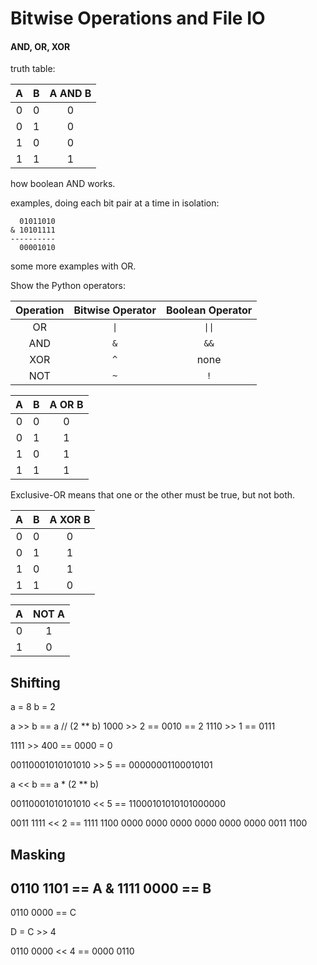 # Bitwise Operations and File IO

#### AND, OR, XOR

truth table:

 A | B | A AND B
:-:|:-:|:------:
 0 | 0 |    0
 0 | 1 |    0
 1 | 0 |    0
 1 | 1 |    1

how boolean AND works.

examples, doing each bit pair at a time in isolation:

```
  01011010
& 10101111
----------
  00001010
```

some more examples with OR.

Show the Python operators:

Operation | Bitwise Operator | Boolean Operator
:--------:|:----------------:|:---------------:
   OR     |        `\|`      |      `\|\|`
   AND    |        `&`       |       `&&`
   XOR    |        `^`       |       none
   NOT    |        `~`       |       `!`

 A | B | A OR B
:-:|:-:|:-----:
 0 | 0 |   0
 0 | 1 |   1
 1 | 0 |   1
 1 | 1 |   1

Exclusive-OR means that one or the other must be true, but not both.

 A | B | A XOR B
:-:|:-:|:------:
 0 | 0 |    0
 0 | 1 |    1
 1 | 0 |    1
 1 | 1 |    0

 A | NOT A
:-:|:----:
 0 |  1
 1 |  0

## Shifting
a = 8
b = 2

a >> b == a // (2 ** b)
1000 >> 2 == 0010 == 2
1110 >> 1 == 0111

1111 >> 400 == 0000 = 0

00110001010101010 >> 5 == 00000001100010101


a << b == a * (2 ** b)

00110001010101010 << 5 == 11000101010101000000

0011 1111 << 2 == 1111 1100
0000 0000 0000 0000 0000 0000 0011 1100

## Masking

  0110 1101 == A
& 1111 0000 == B
-----------
  0110 0000 == C

D = C >> 4








0110 0000 << 4 == 0000 0110
